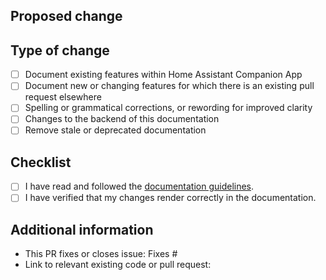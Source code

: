 <!--
  You are amazing! Thanks for contributing to our project!
  Please DO NOT DELETE ANY TEXT from this template unless instructed.
-->

## Proposed change
<!-- 
  Provide a clear and concise description of your changes. Explain the purpose and 
  benefits of this pull request to help maintainers understand why it should be accepted.

  If applicable, use the `<span class='beta'>BETA</span>` flag in the documentation to 
  indicate that a section is not yet available in the apps.
-->

## Type of change
<!--
  What type of change does your pull request introduce to Home Assistant Companion Documentation? Put an `x` in the appropriate box
  NOTE: Please, check only 1! box! 
  If your PR requires multiple boxes to be checked, you'll most likely need to
  split it into multiple PRs. This makes things easier and faster to code review.
-->

- [ ] Document existing features within Home Assistant Companion App
- [ ] Document new or changing features for which there is an existing pull request elsewhere
- [ ] Spelling or grammatical corrections, or rewording for improved clarity
- [ ] Changes to the backend of this documentation
- [ ] Remove stale or deprecated documentation

## Checklist
<!--
  Ensure your pull request meets the following requirements. This helps speed up the review process.
-->

- [ ] I have read and followed the [documentation guidelines](https://developers.home-assistant.io/docs/documenting/standards).
- [ ] I have verified that my changes render correctly in the documentation.

## Additional information
<!--
  Provide any additional context or details that may help maintainers review your PR. 
  Include links to relevant files, pull requests, or issues where applicable.
-->

- This PR fixes or closes issue: Fixes #
- Link to relevant existing code or pull request: 
